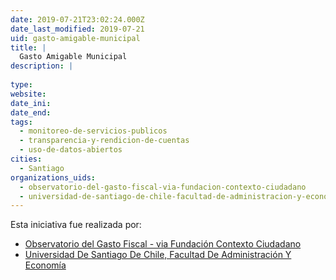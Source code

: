 ```yaml
---
date: 2019-07-21T23:02:24.000Z
date_last_modified: 2019-07-21
uid: gasto-amigable-municipal
title: |
  Gasto Amigable Municipal
description: |
  
type: 
website: 
date_ini: 
date_end: 
tags:
  - monitoreo-de-servicios-publicos
  - transparencia-y-rendicion-de-cuentas
  - uso-de-datos-abiertos
cities: 
  - Santiago
organizations_uids:
  - observatorio-del-gasto-fiscal-via-fundacion-contexto-ciudadano
  - universidad-de-santiago-de-chile-facultad-de-administracion-y-economia
---
```


Esta iniciativa fue realizada por:

- [Observatorio del Gasto Fiscal - via Fundación Contexto Ciudadano](/organizaciones/observatorio-del-gasto-fiscal-via-fundacion-contexto-ciudadano)
- [Universidad De Santiago De Chile, Facultad De Administración Y Economía](/organizaciones/universidad-de-santiago-de-chile-facultad-de-administracion-y-economia)
